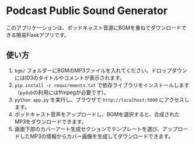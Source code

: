 # Podcast Public Sound Generator

このアプリケーションは、ポッドキャスト音源にBGMを重ねてダウンロードできる簡易Flaskアプリです。

## 使い方
1. `bgm/` フォルダーにBGMのMP3ファイルを入れてください。ドロップダウンにはID3のタイトルやコメントが表示されます。
2. `pip install -r requirements.txt` で依存ライブラリをインストールします（`pydub`の利用にはffmpegが必要です）。
3. `python app.py` を実行し、ブラウザで `http://localhost:5000` にアクセスします。
4. ポッドキャスト音声をアップロードし、BGMを選択すると、合成されたMP3をダウンロードできます。
5. 画面下部のカバーアート生成セクションでテンプレートを選び、アップロードしたMP3の情報からカバー画像を生成してダウンロードできます。
